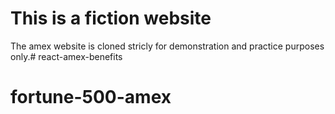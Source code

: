 # This is a fiction website

The amex website is cloned stricly for demonstration and practice purposes only.# react-amex-benefits
# fortune-500-amex
